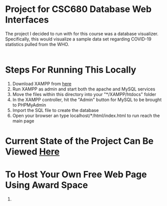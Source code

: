 # Project for CSC680 Database Web Interfaces
The project I decided to run with for this course was a database visualizer. <br>
Specifically, this would visualize a sample data set regarding COVID-19 statistics pulled from the WHO.<br><br>

# Steps For Running This Locally
1) Download XAMPP from <a href="https://www.apachefriends.org/download.html">here</a>
2) Run XAMPP as admin and start both the apache and MySQL services
3) Move the files within this directory into your "\*/XAMPP/htdocs" folder
4) In the XAMPP controller, hit the "Admin" button for MySQL to be brought to PHPMyAdmin
5) Import the SQL file to create the database 
6) Open your browser an type localhost/\*/html/index.html to run reach the main page

# Current State of the Project Can Be Viewed <a href="http://drenales.atwebpages.com/html/index.html">Here</a><br> 
# To Host Your Own Free Web Page Using Award Space
1) 
